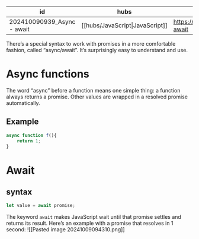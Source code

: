 
| id                         | hubs                            | source                              |
| -------------------------- | ------------------------------- | ----------------------------------- |
| 202410090939_Async - await | [[hubs/JavaScript\|JavaScript]] | https://javascript.info/async-await |
There’s a special syntax to work with promises in a more comfortable fashion, called “async/await”. It’s surprisingly easy to understand and use.
# Async functions
The word “async” before a function means one simple thing: a function always returns a promise. Other values are wrapped in a resolved promise automatically.
## Example 
```javascript
async function f(){
	return 1;
}
```

# Await 
## syntax 
```javascript
let value = await promise;
```
The keyword `await` makes JavaScript wait until that promise settles and returns its result.
Here’s an example with a promise that resolves in 1 second:
![[Pasted image 20241009094310.png]]
